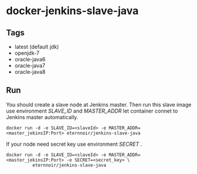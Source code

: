 # docker-jenkins-slave-java
## Tags

* latest (default jdk)
* openjdk-7
* oracle-java6
* oracle-java7
* oracle-java8

## Run
You should create a slave node at Jenkins master. Then run this slave image use environment *SLAVE_ID* and *MASTER_ADDR* let container connet to Jenkins master automatically.

```
docker run -d -e SLAVE_ID=<slaveId> -e MASTER_ADDR=<master_jekinsIP:Port> eternnoir/jenkins-slave-java
```

If your node need secret key use environment *SECRET* .
```
docker run -d -e SLAVE_ID=<slaveId> -e MASTER_ADDR=<master_jekinsIP:Port> -e SECRET=<secret_key> \
          eternnoir/jenkins-slave-java
```
